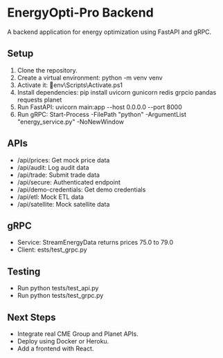 ﻿# EnergyOpti-Pro Backend

A backend application for energy optimization using FastAPI and gRPC.

## Setup
1. Clone the repository.
2. Create a virtual environment: python -m venv venv
3. Activate it: env\Scripts\Activate.ps1
4. Install dependencies: pip install uvicorn gunicorn redis grpcio pandas requests planet
5. Run FastAPI: uvicorn main:app --host 0.0.0.0 --port 8000
6. Run gRPC: Start-Process -FilePath "python" -ArgumentList "energy_service.py" -NoNewWindow

## APIs
- /api/prices: Get mock price data
- /api/audit: Log audit data
- /api/trade: Submit trade data
- /api/secure: Authenticated endpoint
- /api/demo-credentials: Get demo credentials
- /api/etl: Mock ETL data
- /api/satellite: Mock satellite data

## gRPC
- Service: StreamEnergyData returns prices 75.0 to 79.0
- Client: 	ests/test_grpc.py

## Testing
- Run python tests/test_api.py
- Run python tests/test_grpc.py

## Next Steps
- Integrate real CME Group and Planet APIs.
- Deploy using Docker or Heroku.
- Add a frontend with React.
